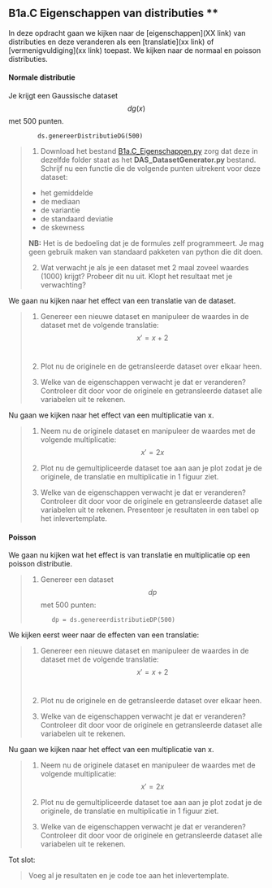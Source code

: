 ## B1a.C Eigenschappen van distributies **

In deze opdracht gaan we kijken naar de [eigenschappen](XX link) van distributies en deze veranderen als een [translatie](xx link) of [vermenigvuldiging](xx link) toepast. We kijken naar de normaal en poisson distributies. <br>

#### Normale distributie
Je krijgt een Gaussische dataset $$dg(x)$$ met 500 punten. <br>

 			ds.genereerDistributieDG(500) 

> 1. Download het bestand [B1a.C_Eigenschappen.py](B1a.C_Eigenschappen.py) zorg dat deze in dezelfde folder staat as het **DAS_DatasetGenerator.py** bestand. <br>
> Schrijf nu een functie die de volgende punten uitrekent voor deze 
> dataset:<br> 
>
>	* het gemiddelde
> 	* de mediaan
> 	* de variantie
> 	* de standaard deviatie
> 	* de skewness
>
> **NB:** Het is de bedoeling dat je de formules zelf programmeert. Je mag geen gebruik maken van standaard pakketen van python die dit doen.
>
> 2. Wat verwacht je als je een dataset met 2 maal zoveel waardes (1000) krijgt? Probeer dit nu uit. Klopt het resultaat met je verwachting?

We gaan nu kijken naar het effect van een translatie van de dataset.

> 1. Genereer een nieuwe dataset en manipuleer de waardes in de dataset met de volgende translatie: <br>
> $$ x' = x + 2$$<br>
> 2. Plot nu de originele en de getransleerde dataset over elkaar heen.
> 
> 3. Welke van de eigenschappen verwacht je dat er veranderen? Controleer dit door voor de originele en getransleerde dataset alle variabelen uit te rekenen.

Nu gaan we kijken naar het effect van een multiplicatie van x.

> 1. Neem nu de originele dataset en manipuleer de waardes met de volgende multiplicatie: <br>
>  $$ x' = 2x$$
> 2. Plot nu de gemultipliceerde dataset toe aan aan je plot zodat je de originele, de translatie en multiplicatie in 1 figuur ziet. 
> 
> 3. Welke van de eigenschappen verwacht je dat er veranderen? Controleer dit door voor de originele en getransleerde dataset alle variabelen uit te rekenen. Presenteer je resultaten in een tabel op het inlevertemplate. 

#### Poisson
We gaan nu kijken wat het effect is van translatie en multiplicatie op een poisson distributie.

> 1. Genereer een dataset $$dp$$ met 500 punten: <br>
> 
> 			dp = ds.genereerdistributieDP(500)
> 

We kijken eerst weer naar de effecten van een translatie: 

> 1. Genereer een nieuwe dataset en manipuleer de waardes in de dataset met de volgende translatie: <br>
> $$ x' = x + 2$$<br>
> 2. Plot nu de originele en de getransleerde dataset over elkaar heen.
> 
> 3. Welke van de eigenschappen verwacht je dat er veranderen? Controleer dit door voor de originele en getransleerde dataset alle variabelen uit te rekenen.

Nu gaan we kijken naar het effect van een multiplicatie van x.

> 1. Neem nu de originele dataset en manipuleer de waardes met de volgende multiplicatie: <br>
>  $$ x' = 2x$$
> 2. Plot nu de gemultipliceerde dataset toe aan aan je plot zodat je de originele, de translatie en multiplicatie in 1 figuur ziet. 
> 
> 3. Welke van de eigenschappen verwacht je dat er veranderen? Controleer dit door voor de originele en getransleerde dataset alle variabelen uit te rekenen.

Tot slot: 

> Voeg al je resultaten en je code toe aan het inlevertemplate.
